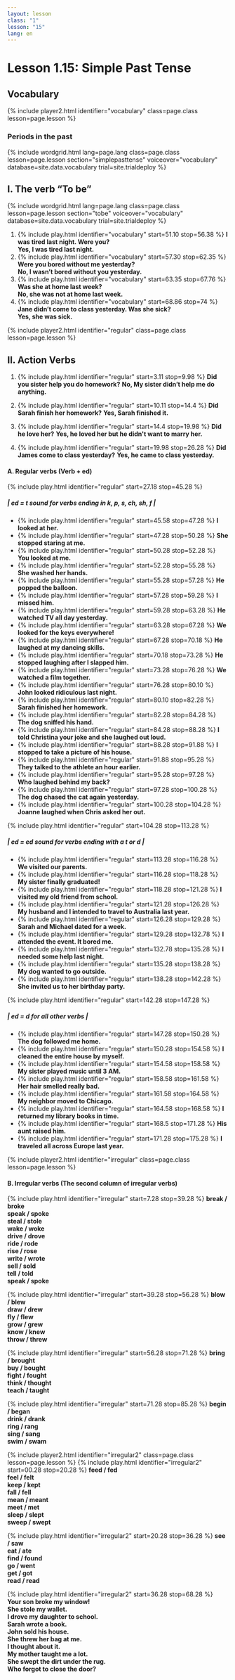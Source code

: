 ```yaml
---
layout: lesson
class: "1"
lesson: "15"
lang: en
---
```



# Lesson 1.15: Simple Past Tense


## Vocabulary 
{% include player2.html identifier="vocabulary" class=page.class lesson=page.lesson %}


### Periods in the past

{% include wordgrid.html lang=page.lang
		class=page.class 
		lesson=page.lesson 
		section="simplepasttense"
		voiceover="vocabulary"
		database=site.data.vocabulary 
		trial=site.trialdeploy %}
		

## I. The verb “To be”

{% include wordgrid.html lang=page.lang
		class=page.class 
		lesson=page.lesson 
		section="tobe"
		voiceover="vocabulary"
		database=site.data.vocabulary 
		trial=site.trialdeploy %}

1. {% include play.html identifier="vocabulary" start=51.10 stop=56.38 %} __I was tired last night. Were you?__  
 __Yes, I was tired last night.__            
2. {% include play.html identifier="vocabulary" start=57.30 stop=62.35 %} __Were you bored without me yesterday?__      
__No, I wasn’t bored without you yesterday.__                
3. {% include play.html identifier="vocabulary" start=63.35 stop=67.76 %} __Was she at home last week?__      
__No, she was not at home last week.__     
4. {% include play.html identifier="vocabulary" start=68.86 stop=74 %} __Jane didn’t come to class yesterday. Was she sick?__      
__Yes, she was sick.__      

{% include player2.html identifier="regular" class=page.class lesson=page.lesson %}

## II. Action Verbs 
1. {% include play.html identifier="regular" start=3.11 stop=9.98 %} __Did you sister help you do homework?__
__No, My sister didn’t help me do anything.__ 
2. {% include play.html identifier="regular" start=10.11 stop=14.4 %} __Did Sarah finish her homework?__
__Yes, Sarah finished it.__   

3. {% include play.html identifier="regular" start=14.4 stop=19.98 %} __Did he love her?__
__Yes, he loved her but he didn't want to marry her.__

3. {% include play.html identifier="regular" start=19.98 stop=26.28 %} __Did James come to class yesterday?__
__Yes, he came to class yesterday.__    

#### A. Regular verbs (Verb + ed)
{% include play.html identifier="regular" start=27.18 stop=45.28 %}
##### | ed = t sound for verbs ending in k, p, s, ch, sh, f |
 - {% include play.html identifier="regular" start=45.58 stop=47.28 %} __I looked at her.__     
 - {% include play.html identifier="regular" start=47.28 stop=50.28 %} __She stopped staring at me.__    
 - {% include play.html identifier="regular" start=50.28 stop=52.28 %} __You looked at me.__    
 - {% include play.html identifier="regular" start=52.28 stop=55.28 %} __She washed her hands.__        
 - {% include play.html identifier="regular" start=55.28 stop=57.28 %} __He popped the balloon.__      
 - {% include play.html identifier="regular" start=57.28 stop=59.28 %} __I missed him.__
 - {% include play.html identifier="regular" start=59.28 stop=63.28 %} __He watched TV all day yesterday.__      
 - {% include play.html identifier="regular" start=63.28 stop=67.28 %} __We looked for the keys everywhere!__        
 - {% include play.html identifier="regular" start=67.28 stop=70.18 %} __He laughed at my dancing skills.__       
 - {% include play.html identifier="regular" start=70.18 stop=73.28 %} __He stopped laughing after I slapped him.__        
 - {% include play.html identifier="regular" start=73.28 stop=76.28 %} __We watched a film together.__        
 - {% include play.html identifier="regular" start=76.28 stop=80.10 %} __John looked ridiculous last night.__   
 - {% include play.html identifier="regular" start=80.10 stop=82.28 %} __Sarah finished her homework.__        
 - {% include play.html identifier="regular" start=82.28 stop=84.28 %} __The dog sniffed his hand.__        
 - {% include play.html identifier="regular" start=84.28 stop=88.28 %} __I told Christina your joke and she laughed out loud.__  
 - {% include play.html identifier="regular" start=88.28 stop=91.88 %} __I stopped to take a picture of his house.__        
 - {% include play.html identifier="regular" start=91.88 stop=95.28 %} __They talked to the athlete an hour earlier.__  
 - {% include play.html identifier="regular" start=95.28 stop=97.28 %} __Who laughed behind my back?__       
 - {% include play.html identifier="regular" start=97.28 stop=100.28 %} __The dog chased the cat again yesterday.__    
 - {% include play.html identifier="regular" start=100.28 stop=104.28 %} __Joanne laughed when Chris asked her out.__   

{% include play.html identifier="regular" start=104.28 stop=113.28 %}
##### | ed = ed sound for verbs ending with a t or d |
 - {% include play.html identifier="regular" start=113.28 stop=116.28 %} __We visited our parents.__     
 - {% include play.html identifier="regular" start=116.28 stop=118.28 %} __My sister finally graduated!__       
 - {% include play.html identifier="regular" start=118.28 stop=121.28 %} __I visited my old friend from school.__        
 - {% include play.html identifier="regular" start=121.28 stop=126.28 %} __My husband and I intended to travel to Australia last year.__     
 - {% include play.html identifier="regular" start=126.28 stop=129.28 %} __Sarah and Michael dated for a week.__       
 - {% include play.html identifier="regular" start=129.28 stop=132.78 %} __I attended the event. It bored me.__     
 - {% include play.html identifier="regular" start=132.78 stop=135.28 %} __I needed some help last night.__      
 - {% include play.html identifier="regular" start=135.28 stop=138.28 %} __My dog wanted to go outside.__      
 - {% include play.html identifier="regular" start=138.28 stop=142.28 %} __She invited us to her birthday party.__    

{% include play.html identifier="regular" start=142.28 stop=147.28 %}
##### | ed = d for all other verbs |
 - {% include play.html identifier="regular" start=147.28 stop=150.28 %} __The dog followed me home.__      
 - {% include play.html identifier="regular" start=150.28 stop=154.58 %} __I cleaned the entire house by myself.__      
 - {% include play.html identifier="regular" start=154.58 stop=158.58 %} __My sister played music until 3 AM.__    
 - {% include play.html identifier="regular" start=158.58 stop=161.58 %} __Her hair smelled really bad.__     
 - {% include play.html identifier="regular" start=161.58 stop=164.58 %} __My neighbor moved to Chicago.__      
 - {% include play.html identifier="regular" start=164.58 stop=168.58 %} __I returned my library books in time.__        
 - {% include play.html identifier="regular" start=168.5 stop=171.28 %} __His aunt raised him.__      
 - {% include play.html identifier="regular" start=171.28 stop=175.28 %} __I traveled all across Europe last year.__      

{% include player2.html identifier="irregular" class=page.class lesson=page.lesson %}
#### B. Irregular verbs (The second column of irregular verbs)

{% include play.html identifier="irregular" start=7.28 stop=39.28 %}
__break / broke__      
__speak / spoke__      
__steal / stole__      
__wake / woke__          
__drive / drove__      
__ride / rode__     
__rise / rose__     
__write / wrote__      
__sell / sold__     
__tell / told__     
__speak / spoke__     

{% include play.html identifier="irregular" start=39.28 stop=56.28 %}
__blow / blew__     
__draw / drew__     
__fly / flew__     
__grow / grew__     
__know / knew__      
__throw / threw__      
     
{% include play.html identifier="irregular" start=56.28 stop=71.28 %}
__bring / brought__          
__buy / bought__          
__fight / fought__     
__think / thought__     
__teach / taught__     
     
{% include play.html identifier="irregular" start=71.28 stop=85.28 %}
__begin / began__     
__drink / drank__      
__ring / rang__      
__sing / sang__      
__swim / swam__      

{% include player2.html identifier="irregular2" class=page.class lesson=page.lesson %}
{% include play.html identifier="irregular2" start=00.28 stop=20.28 %}
__feed / fed__     
__feel / felt__      
__keep / kept__      
__fall / fell__     
__mean / meant__      
__meet / met__      
__sleep / slept__     
__sweep / swept__     
     
{% include play.html identifier="irregular2" start=20.28 stop=36.28 %}
__see / saw__          
__eat / ate__  
__find / found__    
__go / went__     
__get / got__     
__read / read__      
     
{% include play.html identifier="irregular2" start=36.28 stop=68.28 %}
__Your son broke my window!__    
__She stole my wallet.__       
__I drove my daughter to school.__             
__Sarah wrote a book.__      
__John sold his house.__       
__She threw her bag at me.__       
__I thought about it.__       
__My mother taught me a lot.__      
__She swept the dirt under the rug.__        
__Who forgot to close the door?__  

     
   
